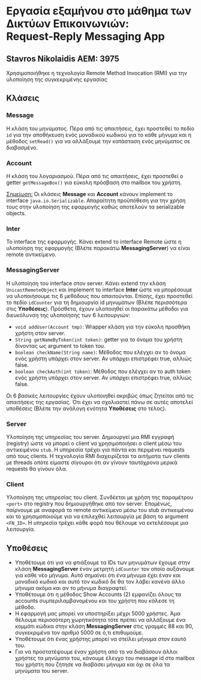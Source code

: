# Εργασία εξαμήνου στο μάθημα των Δικτύων Επικοινωνιών: <br> Request-Reply Messaging App
## Stavros Nikolaidis AEM: 3975

Χρησιμοποιήθηκε η τεχνολογία Remote Method Invocation (RMI) για την υλοποίηση της συγκεκριμένης εργασίας

## Κλάσεις

### Message
Η κλάση του μηνύματος. Πέρα από τις απαιτήσεις, έχει προστεθεί το πεδίο `id` για την αποθήκευση 
ενός μοναδικού κωδικού για το κάθε μήνυμα και η μέθοδος `setRead()`
για να αλλάξουμε την κατάσταση ενός μηνύματος σε διαβασμένο.

### Account
Η κλάση του λογαριασμού. Πέρα από τις απαιτήσεις, έχει προστεθεί ο getter ``getMessageBox()``
για εύκολη πρόσβαση στο mailbox του χρήστη.

<ins>Σημείωση:</ins> Οι κλάσεις **Message** και **Account** κάνουν implement το interface `java.io.Serializable`.
Απαραίτητη προϋπόθεση για την χρήση τους στην υλοποίηση της εφαρμογής καθώς αποτελούν τα serializable objects.
### Inter
Το interface της εφαρμογής. Κάνει extend το interface Remote ώστε η υλοποίηση
της εφαρμογής (Βλέπε παρακάτω **MessagingServer**) να είναι remote αντικείμενο.

### MessagingServer
Η υλοποίηση του interface στον server. Κάνει extend την κλάση ``UnicastRemoteObject`` και implement
το interface **Inter** ώστε να μπορέσουμε να υλοποιήσουμε τις 6 μεθόδους που απαιτούνται.
Επίσης, έχει προστεθεί το πεδίο `idCounter` για τη δημιουργία id μηνυμάτων (Βλέπε περισσότερα στις **Υποθέσεις**). 
Πρόσθετα, έχουν υλοποιηθεί οι παρακάτω μέθοδοι για διευκόλυνση της υλοποίησης των 6 λειτουργιών:

* ``void addUser(Account tmp)``: Wrapper κλάση για την εύκολη προσθήκη χρήστη στον server.
* ``String getNameByToken(int token)``: getter για το όνομα του χρήστη δίνοντας ως argument το token του.
* ``boolean checkName(String name)``: Μέθοδος που ελέγχει αν το όνομα ενός χρήστη υπάρχει στον server. Αν υπάρχει επιστρέφει true, αλλιώς false.
* ``boolean checkAuth(int token)``: Μέθοδος που ελέγχει αν το auth token ενός χρήστη υπάρχει στον server. Αν υπάρχει επιστρέφει true, αλλιώς false.

Οι 6 βασικές λειτουργίες έχουν υλοποιηθεί ακριβώς όπως ζητείται από τις απαιτήσεις
της εργασίας. Ότι έχει να σχολιαστεί πάνω σε αυτές αποτελεί υποθέσεις 
(Βλέπε την ανάλογη ενότητα **Υποθέσεις** στο τέλος).

### Server
Υλοποίηση της υπηρεσίας του server. Δημιουργεί μια RMI εγγραφή (registry) ώστε να μπορεί
ο client να χρησιμοποιήσει ο client μέσω του αντικειμένου `stub`. Η υπηρεσία τρέχει για πάντα και περιμένει requests από
τους clients. Η τεχνολογία RMI διαχειρίζεται τα αιτήματα των clients με threads οπότε είμαστε σίγουροι ότι αν γίνουν ταυτόχρονα μερικά requests θα γίνουν όλα.

### Client
Υλοποίηση της υπηρεσίας του client. Συνδέεται με χρήση της παραμέτρου `<port>` στο registry που δημιουργήθηκε από τον server.
Επομένως, παίρνουμε με αναφορά το remote αντικείμενο μέσω του stub αντικειμένου και το χρησιμοποιούμε για να επιλεχθεί
λειτουργία με βάση το argument `<FN_ID>`. Η υπηρεσία τρέχει κάθε φορά που θέλουμε να εκτελέσουμε μια λειτουργία.

## Υποθέσεις

* Υποθέτουμε ότι για να φτιάξουμε τα IDs των μηνυμάτων έχουμε στην κλάση **MessagingServer** έναν μετρητή `idCounter`
  τον οποίο αυξάνουμε για κάθε νέο μήνυμα. Αυτό σημαίνει ότι ένα μήνυμα έχει έναν και μοναδικό κωδικό και αυτό τον κωδικό
  δε θα τον λάβει κανένα άλλο μήνυμα ακόμα και αν το μήνυμα διαγραφτεί.
* Υποθέτουμε ότι η μέθοδος Show Accounts (2) εμφανίζει όλους τα accounts συμπεριλαμβανομένου και του χρήστη που κάλεσε τη μέθοδο.
* Η εφαρμογή μας μπορεί να υποστηρίξει μέχρι 5000 χρήστες. Άμα θέλουμε περισσότερη χωρητικότητα
  τότε πρέπει να αλλάξουμε ένα κομμάτι κώδικα στην κλάση **MessagingServer** στις γραμμές 88 και 90, συγκεκριμένα τον αριθμό 5000 σε ό,τι επιθυμούμε.
* Υποθέτουμε ότι ένας χρήστης μπορεί να στείλει μήνυμα στον εαυτό του.
* Για να προστατέψουμε έναν χρήστη από το να διαβάσουν άλλοι χρήστες τα μηνύματα του, κάνουμε έλεγχο του message id 
  στο mailbox του χρήστη που ζήτησε να διαβάσει μήνυμα και όχι σε όλα τα μηνύματα του server.